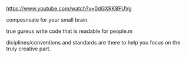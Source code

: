 https://www.youtube.com/watch?v=0dGXRK8FUVg

compesnsate for your small brain.

true gureus write code that is readable for people.m

diciplines/conventions and standards are there to help you focus on the truly creative part.